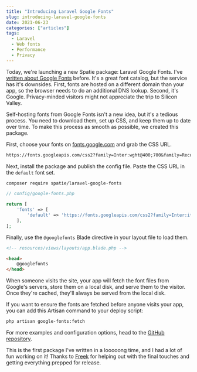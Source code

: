 ```yaml
---
title: "Introducing Laravel Google Fonts"
slug: introducing-laravel-google-fonts
date: 2021-06-23
categories: ["articles"]
tags:
  - Laravel
  - Web fonts
  - Performance
  - Privacy
---
```


Today, we're launching a new Spatie package: Laravel Google Fonts. I've [written about Google Fonts](https://sebastiandedeyne.com/self-hosting-google-fonts/) before. It's a great font catalog, but the service has it's downsides. First, fonts are hosted on a different domain than your app, so the browser needs to do an additional DNS lookup. Second, it's Google. Privacy-minded visitors might not appreciate the trip to Silicon Valley.

<!--more-->

Self-hosting fonts from Google Fonts isn't a new idea, but it's a tedious process. You need to download them, set up CSS, and keep them up to date over time. To make this process as smooth as possible, we created this package.

First, choose your fonts on [fonts.google.com](https://fonts.google.com) and grab the CSS URL.

```txt
https://fonts.googleapis.com/css2?family=Inter:wght@400;700&family=Recursive:wght@400;700&display=swap
```

Next, install the package and publish the config file. Paste the CSS URL in the `default` font set.

```txt
composer require spatie/laravel-google-fonts
```

```php
// config/google-fonts.php

return [
    'fonts' => [
        'default' => 'https://fonts.googleapis.com/css2?family=Inter:ital,wght@0,400;0,700;1,400;1,700&display=swap',
    ],
];
```

Finally, use the `@googlefonts` Blade directive in your layout file to load them.

```html
<!-- resources/views/layouts/app.blade.php -->

<head>
    @googlefonts
</head>
```

When someone visits the site, your app will fetch the font files from Google's servers, store them on a local disk, and serve them to the visitor. Once they're cached, they'll always be served from the local disk.

If you want to ensure the fonts are fetched before anyone visits your app, you can add this Artisan command to your deploy script:

```txt
php artisan google-fonts:fetch
```

For more examples and configuration options, head to the [GitHub repository](https://github.com/spatie/laravel-google-fonts).

This is the first package I've written in a looooong time, and I had a lot of fun working on it! Thanks to [Freek](https://freek.dev) for helping out with the final touches and getting everything prepped for release.
